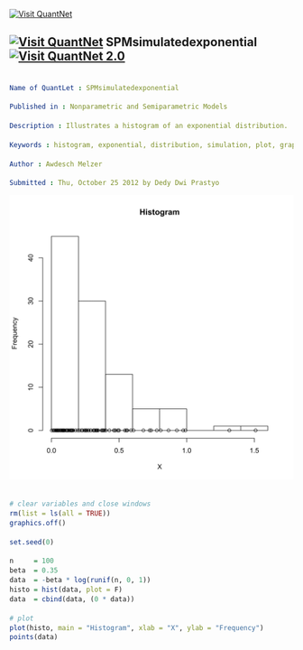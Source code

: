 
[<img src="https://github.com/QuantLet/Styleguide-and-FAQ/blob/master/pictures/banner.png" width="880" alt="Visit QuantNet">](http://quantlet.de/index.php?p=info)

## [<img src="https://github.com/QuantLet/Styleguide-and-Validation-procedure/blob/master/pictures/qloqo.png" alt="Visit QuantNet">](http://quantlet.de/) **SPMsimulatedexponential** [<img src="https://github.com/QuantLet/Styleguide-and-Validation-procedure/blob/master/pictures/QN2.png" width="60" alt="Visit QuantNet 2.0">](http://quantlet.de/d3/ia)

```yaml

Name of QuantLet : SPMsimulatedexponential

Published in : Nonparametric and Semiparametric Models

Description : Illustrates a histogram of an exponential distribution.

Keywords : histogram, exponential, distribution, simulation, plot, graphical representation

Author : Awdesch Melzer

Submitted : Thu, October 25 2012 by Dedy Dwi Prastyo

```

![Picture1](SPMsimulatedexponential-1.png)


```r

# clear variables and close windows
rm(list = ls(all = TRUE))
graphics.off()

set.seed(0)

n     = 100
beta  = 0.35
data  = -beta * log(runif(n, 0, 1))
histo = hist(data, plot = F)
data  = cbind(data, (0 * data))

# plot
plot(histo, main = "Histogram", xlab = "X", ylab = "Frequency")
points(data)

```
